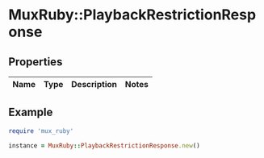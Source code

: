 # MuxRuby::PlaybackRestrictionResponse

## Properties

| Name | Type | Description | Notes |
| ---- | ---- | ----------- | ----- |

## Example

```ruby
require 'mux_ruby'

instance = MuxRuby::PlaybackRestrictionResponse.new()
```


